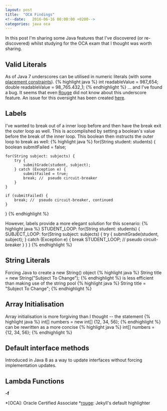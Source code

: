 ```yaml
---
layout: post
title:  "OCA Findings"
<!--date:   2016-06-16 00:00:00 +0200-->
categories: java oca
---
```

In this post I'm sharing some Java features that I've discovered (or re-discovered) whilst studying for the OCA exam that I thought was worth sharing. 

## Valid Literals
As of Java 7 underscores can be utilised in numeric literals (with some [placement constraints][underscores]).
{% highlight java %}
int readableValue = 987_654;
double readableValue = 98_765.432_1;
{% endhighlight %}
... and I've found a bug. It seems that even [Rouge][rouge] did not know about this underscore feature. An issue for this oversight has been created [here][github502].

## Labels
I've wanted to break out of a inner loop before and then have the break exit the outer loop as well. This is accomplished by setting a boolean's value before the break of the inner loop. This boolean then instructs the outer loop to break as well:
{% highlight java %}
for(String student: students) {
    boolean submitFailed = false;
    
    for(String subject: subjects) {    
        try {
            submitGrade(student, subject);
        } catch (Exception e) {
            submitFailed = true;
            break; //  pseudo circuit-breaker
        }
    }
    
    if (submitFailed) {
        break; //  pseudo circuit-breaker, continued
    }
}
{% endhighlight %}

However, labels provide a more elegant solution for this scenario:
{% highlight java %}
STUDENT_LOOP: for(String student: students) {
    SUBJECT_LOOP: for(String subject: subjects) {
        try {
            submitGrade(student, subject);
        } catch (Exception e) {
            break STUDENT_LOOP; //  pseudo circuit-breaker
        }
    }
}
{% endhighlight %}


## String Literals
Forcing Java to create a new String() object
{% highlight java %}
String title = new String("Subject To Change");
{% endhighlight %}
is less efficient than making use of the string pool
{% highlight java %}
String title = "Subject To Change";
{% endhighlight %} 

## Array Initialisation
Array initialisation is more forgiving than I thought -- the statement 
{% highlight java %}
int[] numbers = new int[] {12, 34, 56};
{% endhighlight %}
can be rewritten as a more concise
{% highlight java %}
int[] numbers = {12, 34, 56};
{% endhighlight %}

## Default interface methods
Introduced in Java 8 as a way to update interfaces without forcing implementation updates.

## Lambda Functions


**-f**

[underscores]: http://docs.oracle.com/javase/7/docs/technotes/guides/language/underscores-literals.html
[rouge]: http://rouge.jneen.net/
[github502]: https://github.com/jneen/rouge/issues/502
*[OCA]: Oracle Certified Associate
*[rouge]: Jekyll's default highlighter

